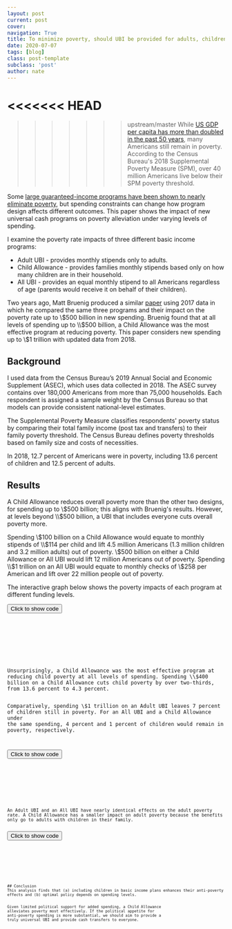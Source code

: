 ```yaml
---
layout: post
current: post
cover: 
navigation: True
title: To minimize poverty, should UBI be provided for adults, children, or both?
date: 2020-07-07
tags: [blog]
class: post-template
subclass: 'post'
author: nate
---
```


<head>
  <script src="https://cdn.plot.ly/plotly-latest.min.js"></script>
  <script src="https://ajax.googleapis.com/ajax/libs/jquery/3.5.1/jquery.min.js"></script>
</head>

<<<<<<< HEAD
=======

>>>>>>> upstream/master
While [US GDP per capita has more than doubled in the past 50 years](https://fred.stlouisfed.org/series/A939RX0Q048SBEA), many Americans still remain in poverty. According to the Census Bureau's 2018 Supplemental Poverty Measure (SPM), over 40 million Americans live below their SPM poverty threshold.

Some [large guaranteed-income programs have been shown to nearly eliminate poverty](https://www.ubicenter.org/plans), but spending constraints can change how program design affects different outcomes. This paper shows the impact of new universal cash programs on poverty alleviation under varying levels of spending.

I examine the poverty rate impacts of three different basic income programs:

* Adult UBI - provides monthly stipends only to adults.
* Child Allowance - provides families monthly stipends based only on how many children are in their household.
* All UBI - provides an equal monthly stipend to all Americans regardless of age (parents would receive it on behalf of their children).

Two years ago, Matt Bruenig produced a similar  [paper](https://www.peoplespolicyproject.org/2018/11/29/a-child-allowance-would-be-very-effective-at-poverty-reduction/) using 2017 data in which he compared the same three programs and their impact on the poverty rate up to \\$500 billion in new spending. Bruenig found that at all levels of spending up to \\$500 billion, a Child Allowance was the most effective program at reducing poverty. This paper considers new spending up to \\$1 trillion with updated data from 2018.

## Background

I used data from the Census Bureau’s 2019 Annual Social and Economic Supplement (ASEC), which uses data collected in 2018. The ASEC survey contains over 180,000 Americans from more than 75,000 households. Each respondent is assigned a sample weight by the Census Bureau so that models can provide consistent national-level estimates.

The Supplemental Poverty Measure classifies respondents' poverty status by comparing their total family income (post tax and transfers) to their family poverty threshold. The Census Bureau defines poverty thresholds based on family size and costs of necessities.

In 2018, 12.7 percent of Americans were in poverty, including 13.6 percent of children and 12.5 percent of adults.

## Results

A Child Allowance reduces overall poverty more than the other two designs, for spending up to \\$500 billion; this aligns with Bruenig's results. However, at levels beyond \\$500 billion, a UBI that includes everyone cuts overall poverty more.

Spending \\$100 billion on a Child Allowance would equate to monthly stipends of \\$114 per child and lift 4.5 million Americans (1.3 million children and 3.2 million adults) out of poverty. \\$500 billion on either a Child Allowance or All UBI would lift 12 million Americans out of poverty. Spending \\$1 trillion on an All UBI would equate to monthly checks of \\$258 per American and lift over 22 million people out of poverty.

The interactive graph below shows the poverty impacts of each program at different funding levels.

<button onclick="f1()">Click to show code</button>
<div id="code_graph1" style="display: none;">
  <pre>
    <code>
### LOAD PACKAGES ####

import pandas as pd
import numpy as np
import plotly.express as px
import plotly

### LOAD DATA ###

person_raw = pd.read_csv('https://github.com/MaxGhenis/datarepo/raw/master/pppub19.csv.gz',
                         usecols=['MARSUPWT', 'SPM_ID', 'SPM_POVTHRESHOLD',
                                  'SPM_RESOURCES', 'A_AGE'])

### PREPROCESS ###

person = person_raw.copy(deep=True)
person.columns = person.columns.str.lower()
person['weight'] = person.marsupwt/100
#Compute total children and adults in each resource sharing group.
person['child'] = person.a_age < 18
person['adult'] = person.a_age >= 18
spmu_ages = person.groupby('spm_id')[['child','adult']].sum()
spmu_ages.columns = ['children', 'total_adults']
person2 = person.merge(spmu_ages,left_on='spm_id', right_index=True)
total_children = (person2.child * person2.weight).sum()
total_adults = (person2.adult * person2.weight).sum()

### CALCULATIONS ###

child_allowance_overall = []
child_allowance_child = []
child_allowance_adults = []

# Determine the poverty rate impact of a Child Allownace from $0 in new spending to $1 trillion.

for spending in range(0, 1000000000001, 50000000000):
    child_allowance_per_child = spending/total_children
    total_child_allowance = person2.children * child_allowance_per_child
    new_spm_resources_ca = person2.spm_resources + total_child_allowance
    new_poor_ca = new_spm_resources_ca < person2.spm_povthreshold
    new_total_child_poor = ((person2.child * person2.weight * 
                             new_poor_ca).sum())
    new_child_poverty_rate = ((new_total_child_poor)/
                              (person2.child * person2.weight).sum())
    new_total_adult_poor = ((person2.adult * person2.weight * 
                             new_poor_ca).sum())
    new_adult_poverty_rate = ((new_total_adult_poor)/
                              (person2.adult * person2.weight).sum())
    new_total_poor_ca = (new_poor_ca * person2.weight).sum()
    new_poverty_rate_ca = new_total_poor_ca/person2.weight.sum()
    child_allowance_overall.append(new_poverty_rate_ca)
    child_allowance_child.append(new_child_poverty_rate)
    child_allowance_adults.append(new_adult_poverty_rate)
    
ubi_adults_overall = []
ubi_adults_child = []
ubi_adults_adults = []

# Determine the poverty rate impact of a Adult UBI from $0 in new spending to $1 trillion.

for spending in range(0, 1000000000001, 50000000000):
    adult_ubi = spending/total_adults
    total_adult_ubi = person2.total_adults * adult_ubi
    new_spm_resources_ubi = person2.spm_resources + total_adult_ubi
    new_poor_ubi = new_spm_resources_ubi < person2.spm_povthreshold
    new_total_child_poor = ((person2.child * person2.weight * 
                             new_poor_ubi).sum())
    new_child_poverty_rate = ((new_total_child_poor)/
                              (person2.child * person2.weight).sum())
    new_total_adult_poor = ((person2.adult * person2.weight * 
                             new_poor_ubi).sum())
    new_adult_poverty_rate = ((new_total_adult_poor)/
                              (person2.adult * person2.weight).sum())
    new_total_poor_ubi = (new_poor_ubi * person2.weight).sum()
    new_poverty_rate_ubi = new_total_poor_ubi/person2.weight.sum()
    ubi_adults_overall.append(new_poverty_rate_ubi)
    ubi_adults_child.append(new_child_poverty_rate)
    ubi_adults_adults.append(new_adult_poverty_rate)
    
ubi_all_overall = []
ubi_all_child = []
ubi_all_adults = []

# Determine the poverty rate impact of a All UBI from $0 in new spending to $1 trillion.

for spending in range(0, 1000000000001, 50000000000):
    all_ubi_per_person = spending/(total_adults + total_children)
    total_all_ubi = ((person2.children * all_ubi_per_person) + 
                    (person2.total_adults * all_ubi_per_person))
    new_spm_resources_all_ubi = person2.spm_resources + total_all_ubi
    new_poor_all_ubi = new_spm_resources_all_ubi < person2.spm_povthreshold
    new_total_child_poor = ((person2.child * person2.weight * 
                             new_poor_all_ubi).sum())
    new_child_poverty_rate = ((new_total_child_poor)/
                              (person2.child * person2.weight).sum())
    new_total_adult_poor = ((person2.adult * person2.weight * 
                             new_poor_all_ubi).sum())
    new_adult_poverty_rate = ((new_total_adult_poor)/
                              (person2.adult * person2.weight).sum())
    new_total_poor_all_ubi = (new_poor_all_ubi * person2.weight).sum()
    new_poverty_rate_all_ubi = new_total_poor_all_ubi/person2.weight.sum()
    ubi_all_overall.append(new_poverty_rate_all_ubi)
    ubi_all_child.append(new_child_poverty_rate)
    ubi_all_adults.append(new_adult_poverty_rate)
    
spending_data = []
for spending in range(0, 1001, 50):
    spending = spending/100
    spending_data.append(spending)
    
### ANALYSIS ###

# Create a DataFrame grouped by each plans impact on the overall poverty rate. 
overall = {'spending_in_billions': spending_data,
                       'child_allowance': child_allowance_overall,
                       'adult_ubi': ubi_adults_overall,
                       'all_ubi': ubi_all_overall}
                    
overall_df = pd.DataFrame(overall)
overall_df = pd.DataFrame(overall_df).round(3)

# Create a DataFrame grouped by each plans impact on the child poverty rate.
child = {'spending_in_billions': spending_data,
         'child_allowance': child_allowance_child,
         'adult_ubi': ubi_adults_child,
         'all_ubi': ubi_all_child}
                    
child_df = pd.DataFrame(child)
child_df = pd.DataFrame(child_df).round(3)


# Create a DataFrame grouped by each plans impact on the adult poverty rate.
adult = {'spending_in_billions': spending_data,
         'child_allowance': child_allowance_adults,
         'adult_ubi': ubi_adults_adults,
         'all_ubi': ubi_all_adults}
                    
adult_df = pd.DataFrame(adult)
adult_df = pd.DataFrame(adult_df).round(3)


# Join different programs together for plotly.
program = (pd.melt(overall_df, 'spending_in_billions', 
                   var_name='ubi_type',value_name='poverty_rate'))

def melt_dict(d):
  ''' produce long version of data frame represented by dictionary (d).
  
  Arguments
  d: Dictionary where each element represents a differnt UBI type and spending levels and the poverty impacts.
  
  Returns
  DataFrame where every row is the combination of UBI type and spending level.
  '''
  df = pd.DataFrame(d).round(3) * 100
  program = pd.melt(df, 'spending_in_billions', var_name='ubi_type',value_name='poverty_rate')
  program['ubi_type'] = program.ubi_type.map({'child_allowance': 'Child allowance',
                                      'adult_ubi': 'Adult UBI',
                                      'all_ubi': 'All UBI'})
  return program

program_overall = melt_dict(overall)
program_child = melt_dict(child)
program_adult = melt_dict(adult)

def line_graph(df, x, y, color, title, xaxis_title, yaxis_title):
    '''Style for line graphs.
    
    Arguments
    df: DataFrame with data to be plotted.
    x: The string representing the column in df that holds the new spending in billions.
    y: The string representing the column in df that holds the poverty rate.
    color: The string representing the UBI type.
    xaxis_title: The string represnting the xaxis-title.
    yaxis_title: The string representing the yaxis-title.
    
    Returns
    Nothing. Shows the plot.
    '''
    fig = px.line(df, x=x, y=y, color=color)
    fig.update_layout(
        title=title,
        xaxis_title=xaxis_title,
        yaxis_title=yaxis_title,
        yaxis_ticksuffix='%',
        font=dict(family='Roboto'),
        hovermode='x',
        xaxis_tickprefix='$',
        xaxis_ticksuffix='B',
        plot_bgcolor='white',
        legend_title_text=''
        
    )

    fig.update_traces(mode='markers+lines', hovertemplate=None)

    return fig

fig = line_graph(df=program_overall, x='spending_in_billions', 
           y='poverty_rate', color='ubi_type',
           title='Overall poverty rate and spending on cash transfer programs',
           xaxis_title='Spending in billions',
           yaxis_title='SPM poverty rate')

    </code>
  </pre>
</div>

<script>
function f1() {
  var x = document.getElementById("code_graph1");
  if (x.style.display === "none") {
    x.style.display = "block";
  } else {
    x.style.display = "none";
  }
}
</script> 

<div>
  <script>
    $(document).ready(function(){
      $("#graph1").load("{{site.baseurl}}assets/graphs/2020-07-07-adult-child-ubi-graph1.html");
    });
  </script>
</div>
<div id = "graph1"></div>
Unsurprisingly, a Child Allowance was the most effective program at reducing child poverty at all levels of spending. Spending \\$400 billion on a Child Allowance cuts child poverty by over two-thirds, from 13.6 percent to 4.3 percent.

Comparatively, spending \\$1 trillion on an Adult UBI leaves 7 percent of children still in poverty. For an All UBI and a Child Allowance under the same spending, 4 percent and 1 percent of children would remain in poverty, respectively.

<button onclick="f2()">Click to show code</button>
<div id="code_graph2" style="display: none;">
  <pre>
    <code>
fig = line_graph(df=program_child, x='spending_in_billions', 
           y='poverty_rate', color='ubi_type',
           title='Child poverty rate and spending on cash transfer programs',
           xaxis_title='Spending in billions',
           yaxis_title='SPM poverty rate among people aged 17 and under')

    </code>
  </pre>
</div>

<script>
function f2() {
  var x = document.getElementById("code_graph2");
  if (x.style.display === "none") {
    x.style.display = "block";
  } else {
    x.style.display = "none";
  }
}
</script> 

<div>
  <script>
    $(document).ready(function(){
      $("#graph2").load("{{site.baseurl}}assets/graphs/2020-07-07-adult-child-ubi-graph2.html");
    });
  </script>
</div>
<div id = "graph2"></div>
An Adult UBI and an All UBI have nearly identical effects on the adult poverty rate. A Child Allowance has a smaller impact on adult poverty because the benefits only go to adults with children in their family.

<button onclick="f3()">Click to show code</button>
<div id="code_graph3" style="display: none;">
  <pre>
    <code>
fig = line_graph(df=program_adult, x='spending_in_billions', 
           y='poverty_rate', color='ubi_type',
           title='Adult poverty rate and spending on cash transfer programs',
           xaxis_title='Spending in billions',
           yaxis_title='SPM poverty rate among people aged 18 and over')

    </code>
  </pre>
</div>

<script>
function f3() {
  var x = document.getElementById("code_graph3");
  if (x.style.display === "none") {
    x.style.display = "block";
  } else {
    x.style.display = "none";
  }
}
</script> 

<div>
  <script>
    $(document).ready(function(){
      $("#graph3").load("{{site.baseurl}}assets/graphs/2020-07-07-adult-child-ubi-graph3.html");
    });
  </script>
</div>
<div id = "graph3"></div>
## Conclusion
This analysis finds that (a) including children in basic income plans enhances their anti-poverty effects and (b) optimal policy depends on spending levels.

Given limited political support for added spending, a Child Allowance alleviates poverty most effectively. If the political appetite for anti-poverty spending is more substantial, we should aim to provide a truly universal UBI and provide cash transfers to everyone.

